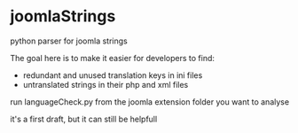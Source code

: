 # joomlaStrings
python parser for joomla strings

The goal here is to make it easier for developers to find:
- redundant and unused translation keys in ini files
- untranslated strings in their php and xml files

run languageCheck.py from the joomla extension folder you want to analyse

it's a first draft, but it can still be helpfull
